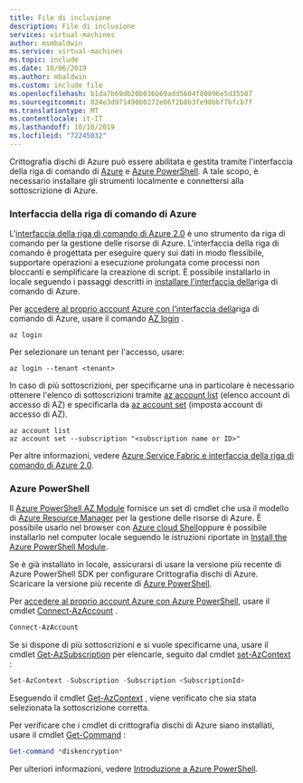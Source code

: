 ```yaml
---
title: File di inclusione
description: File di inclusione
services: virtual-machines
author: msmbaldwin
ms.service: virtual-machines
ms.topic: include
ms.date: 10/06/2019
ms.author: mbaldwin
ms.custom: include file
ms.openlocfilehash: b1da7b69db20b036b69add5604f80896e5d35587
ms.sourcegitcommit: 824e3d971490b0272e06f2b8b3fe98bbf7bfcb7f
ms.translationtype: MT
ms.contentlocale: it-IT
ms.lasthandoff: 10/10/2019
ms.locfileid: "72245032"
---
```

Crittografia dischi di Azure può essere abilitata e gestita tramite l'interfaccia della riga di comando di [Azure](/cli/azure) e [Azure PowerShell](/azure/new-azureps-module-az). A tale scopo, è necessario installare gli strumenti localmente e connettersi alla sottoscrizione di Azure.

### <a name="azure-cli"></a>Interfaccia della riga di comando di Azure

L'[interfaccia della riga di comando di Azure 2.0](/cli/azure) è uno strumento da riga di comando per la gestione delle risorse di Azure. L'interfaccia della riga di comando è progettata per eseguire query sui dati in modo flessibile, supportare operazioni a esecuzione prolungata come processi non bloccanti e semplificare la creazione di script. È possibile installarlo in locale seguendo i passaggi descritti in [installare l'interfaccia della](/cli/azure/install-azure-cli?view=azure-cli-latest)riga di comando di Azure.

Per [accedere al proprio account Azure con l'interfaccia della](/cli/azure/authenticate-azure-cli)riga di comando di Azure, usare il comando [AZ login](/cli/azure/reference-index?view=azure-cli-latest#az-login) .

```azurecli
az login
```

Per selezionare un tenant per l'accesso, usare:
    
```azurecli
az login --tenant <tenant>
```

In caso di più sottoscrizioni, per specificarne una in particolare è necessario ottenere l'elenco di sottoscrizioni tramite [az account list](/cli/azure/account#az-account-list) (elenco account di accesso di AZ) e specificarla da [az account set](/cli/azure/account#az-account-set) (imposta account di accesso di AZ).
     
```azurecli
az account list
az account set --subscription "<subscription name or ID>"
```

Per altre informazioni, vedere [Azure Service Fabric e interfaccia della riga di comando di Azure 2.0](/cli/azure/get-started-with-azure-cli). 

### <a name="azure-powershell"></a>Azure PowerShell
Il [Azure PowerShell AZ Module](/azure/new-azureps-module-az) fornisce un set di cmdlet che usa il modello di [Azure Resource Manager](/azure/azure-resource-manager/resource-group-overview) per la gestione delle risorse di Azure. È possibile usarlo nel browser con [Azure cloud Shell](/azure/cloud-shell/overview)oppure è possibile installarlo nel computer locale seguendo le istruzioni riportate in [Install the Azure PowerShell Module](/powershell/azure/install-az-ps). 

Se è già installato in locale, assicurarsi di usare la versione più recente di Azure PowerShell SDK per configurare Crittografia dischi di Azure. Scaricare la versione più recente di [Azure PowerShell](https://github.com/Azure/azure-powershell/releases).

Per [accedere al proprio account Azure con Azure PowerShell](/powershell/azure/authenticate-azureps?view=azps-2.5.0), usare il cmdlet [Connect-AzAccount](/powershell/module/az.accounts/connect-azaccount?view=azps-2.5.0) .

```powershell
Connect-AzAccount
```

Se si dispone di più sottoscrizioni e si vuole specificarne una, usare il cmdlet [Get-AzSubscription](/powershell/module/Az.Accounts/Get-AzSubscription) per elencarle, seguito dal cmdlet [set-AzContext](/powershell/module/az.accounts/set-azcontext?view=azps-2.5.0) :

```powershell
Set-AzContext -Subscription -Subscription <SubscriptionId>
```

Eseguendo il cmdlet [Get-AzContext](/powershell/module/Az.Accounts/Get-AzContext) , viene verificato che sia stata selezionata la sottoscrizione corretta.

Per verificare che i cmdlet di crittografia dischi di Azure siano installati, usare il cmdlet [Get-Command](/powershell/module/microsoft.powershell.core/get-command?view=powershell-6) :
     
```powershell
Get-command *diskencryption*
```
Per ulteriori informazioni, vedere [Introduzione a Azure PowerShell](/powershell/azure/get-started-azureps). 